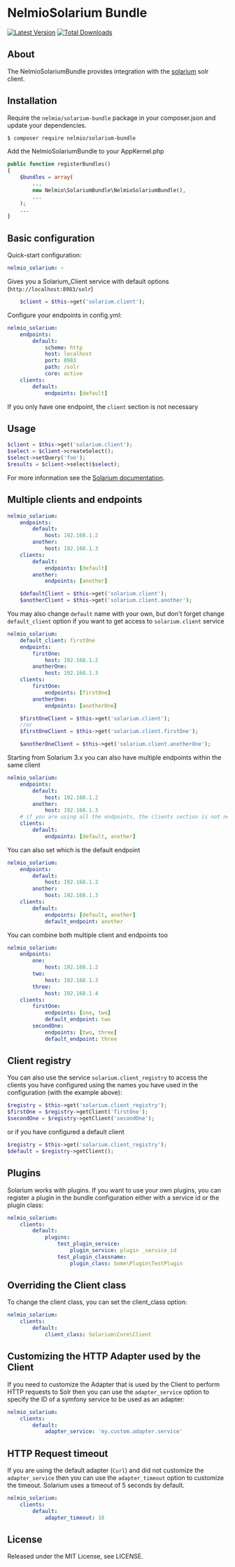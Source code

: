 # NelmioSolarium Bundle

[![Latest Version](https://img.shields.io/github/release/nelmio/NelmioSolariumBundle.svg?style=flat-square)](https://github.com/nelmio/NelmioSolariumBundle/releases)
[![Total Downloads](https://img.shields.io/packagist/dt/nelmio/solarium-bundle.svg?style=flat-square)](https://packagist.org/packages/nelmio/solarium-bundle)

## About

The NelmioSolariumBundle provides integration with the [solarium](http://www.solarium-project.org)
solr client.

## Installation

Require the `nelmio/solarium-bundle` package in your composer.json and update your dependencies.

```sh
$ composer require nelmio/solarium-bundle
```

Add the NelmioSolariumBundle to your AppKernel.php

```php
public function registerBundles()
{
    $bundles = array(
        ...
        new Nelmio\SolariumBundle\NelmioSolariumBundle(),
        ...
    );
    ...
}
```

## Basic configuration

Quick-start configuration:

```yaml
nelmio_solarium: ~
```

Gives you a Solarium_Client service with default options (`http://localhost:8983/solr`)

```php
    $client = $this->get('solarium.client');
```

Configure your endpoints in config.yml:

```yaml
nelmio_solarium:
    endpoints:
        default:
            scheme: http
            host: localhost
            port: 8983
            path: /solr
            core: active
    clients:
        default:
            endpoints: [default]
```

If you only have one endpoint, the ```client``` section is not necessary

## Usage

```php
$client = $this->get('solarium.client');
$select = $client->createSelect();
$select->setQuery('foo');
$results = $client->select($select);
```

For more information see the [Solarium documentation](http://solarium.readthedocs.io/en/stable/).

## Multiple clients and endpoints

```yaml
nelmio_solarium:
    endpoints:
        default:
            host: 192.168.1.2
        another:
            host: 192.168.1.3
    clients:
        default:
            endpoints: [default]
        another:
            endpoints: [another]
```

```php
    $defaultClient = $this->get('solarium.client');
    $anotherClient = $this->get('solarium.client.another');
```

You may also change `default` name with your own, but don't forget change `default_client` option if you want to get access to
`solarium.client` service

```yaml
nelmio_solarium:
    default_client: firstOne
    endpoints:
        firstOne:
            host: 192.168.1.2
        anotherOne:
            host: 192.168.1.3
    clients:
        firstOne:
            endpoints: [firstOne]
        anotherOne:
            endpoints: [anotherOne]
```

```php
    $firstOneClient = $this->get('solarium.client');
    //or
    $firstOneClient = $this->get('solarium.client.firstOne');

    $anotherOneClient = $this->get('solarium.client.anotherOne');
```

Starting from Solarium 3.x you can also have multiple endpoints within the same client

```yaml
nelmio_solarium:
    endpoints:
        default:
            host: 192.168.1.2
        another:
            host: 192.168.1.3
    # if you are using all the endpoints, the clients section is not necessary
    clients:
        default:
            endpoints: [default, another]
```

You can also set which is the default endpoint

```yaml
nelmio_solarium:
    endpoints:
        default:
            host: 192.168.1.2
        another:
            host: 192.168.1.3
    clients:
        default:
            endpoints: [default, another]
            default_endpoint: another
```

You can combine both multiple client and endpoints too

```yaml
nelmio_solarium:
    endpoints:
        one:
            host: 192.168.1.2
        two:
            host: 192.168.1.3
        three:
            host: 192.168.1.4
    clients:
        firstOne:
            endpoints: [one, two]
            default_endpoint: two
        secondOne:
            endpoints: [two, three]
            default_endpoint: three
```

## Client registry

You can also use the service ```solarium.client_registry``` to access the clients you have configured using the names you have used in the configuration (with the example above):

```php
$registry = $this->get('solarium.client_registry');
$firstOne = $registry->getClient('firstOne');
$secondOne = $registry->getClient('secondOne');
```

or if you have configured a default client

```php
$registry = $this->get('solarium.client_registry');
$default = $registry->getClient();
```
## Plugins

Solarium works with plugins. If you want to use your own plugins, you can register a plugin in the bundle configuration either with a service id or the plugin class:

```yaml
nelmio_solarium:
    clients:
        default:
            plugins:
                test_plugin_service:
                    plugin_service: plugin _service_id
                test_plugin_classname:
                    plugin_class: Some\Plugin\TestPlugin
```

## Overriding the Client class

To change the client class, you can set the client_class option:

```yaml
nelmio_solarium:
    clients:
        default:
            client_class: Solarium\Core\Client
```

## Customizing the HTTP Adapter used by the Client

If you need to customize the Adapter that is used by the Client to perform HTTP requests to Solr then you can use the `adapter_service` option to specify the ID of a symfony service to be used as an adapter:

```yaml
nelmio_solarium:
    clients:
        default:
            adapter_service: 'my.custom.adapter.service'
```

## HTTP Request timeout

If you are using the default adapter (`Curl`) and did not customize the `adapter_service` then you can use the `adapter_timeout` option to customize the timeout.
Solarium uses a timeout of 5 seconds by default.

```yaml
nelmio_solarium:
    clients:
        default:
            adapter_timeout: 10
```

## License

Released under the MIT License, see LICENSE.
